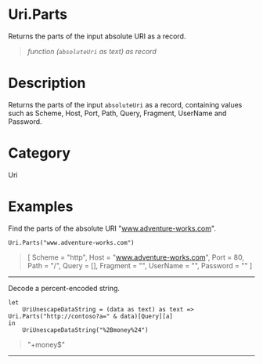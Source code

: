 ﻿# Uri.Parts
Returns the parts of the input absolute URI as a record.
> _function (<code>absoluteUri</code> as text) as record_
# Description 
Returns the parts of the input <code>absoluteUri</code> as a record, containing values such as Scheme, Host, Port, Path, Query, Fragment, UserName and Password.
# Category 
Uri
# Examples 
Find the parts of the absolute URI "www.adventure-works.com".
```
Uri.Parts("www.adventure-works.com")
```
> [ Scheme = "http",
    Host = "www.adventure-works.com",
    Port = 80,
    Path = "/",
    Query = [],
    Fragment = "",
    UserName = "",
    Password = "" ]
***
Decode a percent-encoded string.
```
let 
    UriUnescapeDataString = (data as text) as text => Uri.Parts("http://contoso?a=" & data)[Query][a]
in
    UriUnescapeDataString("%2Bmoney%24")
```
> "+money$"
***
